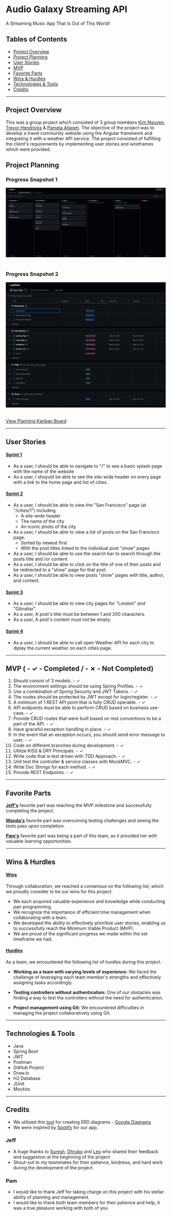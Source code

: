 # Audio Galaxy Streaming API

A Streaming Music App That Is Out of This World!

## Tables of Contents

- [Project Overview](#project-overview)
- [Project Planning](#project-planning)
- [User Stories](#user-stories)
- [MVP](#mvp-------completed-------not-completed)
- [Favorite Parts](#favorite-parts)
- [Wins & Hurdles](#wins--hurdles)
- [Technologies & Tools](#technologies--tools)
- [Credits](#credits)

***

## Project Overview

This was a group project which consisted of 3 group
members [Kim Nguyen](https://www.linkedin.com/in/knnguyen2410/), [Trevor Hendricks](https://www.linkedin.com/in/t-hendricks/) & [Pamela Afaneh](https://www.linkedin.com/in/pam-afaneh/).
The objective of the project was to develop a travel community website using the Angular framework and integrating it with a weather API service. The project consisted of fulfilling the 
client's requirements by implementing user stories and wireframes which were provided.

## Project Planning

### Progress Snapshot 1

![Kanban Board 1](./src/assets/kanban-start.png)<br><br>

### Progress Snapshot 2

![Kanban Board 2](./src/assets/status-start.png)<br><br>


[View Planning Kanban Board](https://github.com/users/t-hendricks/projects/6)

***

## User Stories

#### <ins>Sprint 1</ins>

- As a user, I should be able to navigate to "/" to see a basic splash page with the name of the website<br>
- As a user, I shoyuld be able to see the site-wide header on every page with a link to the home page and list of cities.

#### <ins>Sprint 2</ins>

- As a user, I should be able to view the "San Francisco" page (at "/cities/1") including<br>
  <ul>
  <li>A site-wide header</li>
  <li>The name of the city</li>
  <li>An iconic photo of the city</li>
  </ul>
- As a user, I should be able to view a list of posts on the San Francisco page.</br>
  <ul>
  <li>Sorted by newest first</li>
  <li>WIth the post titles linked to the individual post "show" pages</li>
  </ul>
- As a user, I should be able to use the search bar to search through the posts title and /or content.</br>
- As a user, I should be able to click on the title of one of their posts and be redirected to a "show" page for that post.</br>
- As a user, I should be able to view posts "show" pages with title, author, and content.</br>

#### <ins>Sprint 3</ins>

- As a user, I should be able to view city pages for "London" and "Gibraltar".
- As a user, A post's title must be between 1 and 200 characters.
- As a user, A post's content must not be empty.

#### <ins>Sprint 4</ins>

- As a user, I should be able to call open Weather API for each city to diplay the current weather on each cities page.

***

## MVP ( - ✓ - Completed / - ✗ - Not Completed)

1. Should consist of 3 models. - ✓
2. The environment settings should be using Spring Profiles. - ✓
3. Use a combination of Spring Security and JWT Tokens. - ✓
4. The routes should be protected by JWT except for login/register. - ✓
5. A minimum of 1 REST API point that is fully CRUD operable. - ✓
6. API endpoints must be able to perform CRUD based on business use-case. - ✓
7. Provide CRUD routes that were built based on rest conventions to be a part of the API. - ✓
8. Have graceful exception handling in place. - ✓
9. In the event that an exception occurs, you should send error message to user. - ✓
10. Code on different branches during development. - ✓
11. Utilize KISS & DRY Principals. - ✓
12. Write code that is test driven with TDD Approach. - ✓
13. Unit test the controller & service classes with MockMVC. - ✓
14. Write Doc Strings for each method. - ✓
15. Provide REST Endpoints. - ✓


***

## Favorite Parts

<ins><b>Jeff's</b></ins> favorite part was reaching the MVP milestone and successfully completing the project.<br>

<ins><b>Wanda's</b></ins> favorite part was overcoming testing challenges and seeing the tests pass upon completion.<br>

<ins><b>Pam's</b></ins> favorite part was being a part of this team, as it provided her with valuable learning
opportunities.<br>

***

## Wins & Hurdles

#### <ins>Wins</ins>

Through collaboration, we reached a consensus on the following list, which we proudly consider to be our wins for this
project.

- We each acquired valuable experience and knowledge while conducting pair programming.
- We recognize the importance of efficient time management when collaborating with a team.
- We developed the ability to effectively prioritize user stories, enabling us to successfully reach the Minimum Viable
  Product (MVP).
- We are proud of the significant progress we made within the set timeframe we had.

#### <ins>Hurdles</ins>

As a team, we encountered the following list of hurdles during this project.

- <b>Working as a team with varying levels of experience:</b> We faced the challenge of leveraging each team member's
  strengths and effectively assigning tasks accordingly.

- <b>Testing controllers without authentication:</b> One of our obstacles was finding a way to test the
  controllers without the need for authentication.

- <b>Project management using Git:</b> We encountered difficulties in managing the project collaboratively using Git.
  <br>

***

## Technologies & Tools

- Java
- Spring Boot
- JWT
- Postman
- GitHub Project
- Draw.io
- H2 Database
- JUnit
- Mockito

***

## Credits

- We utilized this [tool](https://app.diagrams.net/) for creating ERD
diagrams - [Google Diagrams](https://app.diagrams.net/)<br>
- We were inspired by [Spotify](http://spotify.com) for our app.

### Jeff
- A huge thanks to [Suresh](https://github.com/sureshmelvinsigera), [Dhrubo](https://www.linkedin.com/in/dhrubo-hasan/) and [Leo](https://www.linkedin.com/in/leonardo-rodriguez/?lipi=urn%3Ali%3Apage%3Ad_flagship3_people_connections%3BiDOQ1nARTqWp8%2BgRo7bF6Q%3D%3D) who shared their feedback and suggestion at the beginning of the project
- Shout-out to my teammates for their patience, kindness, and hard work during the development of the project

### Pam
- I would like to thank Jeff for taking charge on this project with his stellar ability of planning and management.  
- I would like to thank both team members for their patience and help, it was a true pleasure working with both of you
